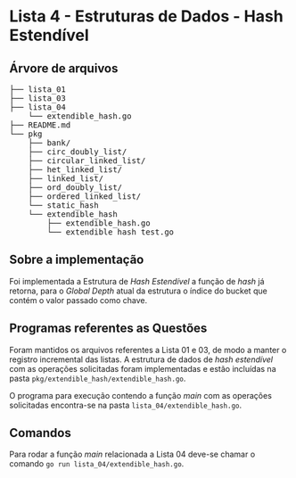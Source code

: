 # Lista 4 - Estruturas de Dados - Hash Estendível

## Árvore de arquivos

<pre>
├── lista_01
├── lista_03
├── lista_04
    └── extendible_hash.go
├── README.md
└── pkg
    ├── bank/
    ├── circ_doubly_list/
    ├── circular_linked_list/
    ├── het_linked_list/
    ├── linked_list/
    ├── ord_doubly_list/
    ├── ordered_linked_list/
    └── static_hash
    └── extendible_hash
        ├── extendible_hash.go
        └── extendible_hash_test.go
</pre>

## Sobre a implementação

Foi implementada a Estrutura de _Hash Estendível_ a função de _hash_ já retorna, para o _Global Depth_ atual da estrutura o índice do bucket que contém o valor passado como chave.

## Programas referentes as Questões

Foram mantidos os arquivos referentes a Lista 01 e 03, de modo a manter o registro incremental das listas. A estrutura de dados de _hash estendível_ com as operações solicitadas foram implementadas 
e estão incluídas na pasta `pkg/extendible_hash/extendible_hash.go`.

O programa para execução contendo a função _main_ com as operações solicitadas encontra-se na pasta `lista_04/extendible_hash.go`.

## Comandos

Para rodar a função _main_ relacionada a Lista 04 deve-se chamar o comando `go run lista_04/extendible_hash.go`.
